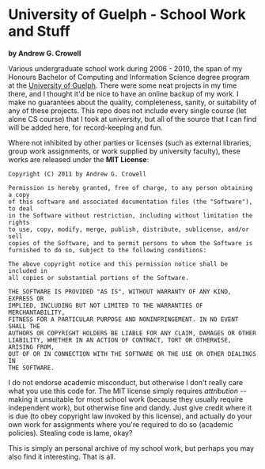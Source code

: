 University of Guelph - School Work and Stuff
============================================
**by Andrew G. Crowell**

Various undergraduate school work during 2006 - 2010, the span of my Honours Bachelor of Computing and Information Science degree program at the [University of Guelph](http://uoguelph.ca/). There were some neat projects in my time there, and I thought it'd be nice to have an online backup of my work. I make no guarantees about the quality, completeness, sanity, or suitability of any of these projects. This repo does not include every single course (let alone CS course) that I took at university, but all of the source that I can find will be added here, for record-keeping and fun.

Where not inhibited by other parties or licenses (such as external libraries, group work assignments, or work supplied by university faculty), these works are released under the **MIT License**:

    Copyright (C) 2011 by Andrew G. Crowell

    Permission is hereby granted, free of charge, to any person obtaining a copy
    of this software and associated documentation files (the "Software"), to deal
    in the Software without restriction, including without limitation the rights
    to use, copy, modify, merge, publish, distribute, sublicense, and/or sell
    copies of the Software, and to permit persons to whom the Software is
    furnished to do so, subject to the following conditions:

    The above copyright notice and this permission notice shall be included in
    all copies or substantial portions of the Software.

    THE SOFTWARE IS PROVIDED "AS IS", WITHOUT WARRANTY OF ANY KIND, EXPRESS OR
    IMPLIED, INCLUDING BUT NOT LIMITED TO THE WARRANTIES OF MERCHANTABILITY,
    FITNESS FOR A PARTICULAR PURPOSE AND NONINFRINGEMENT. IN NO EVENT SHALL THE
    AUTHORS OR COPYRIGHT HOLDERS BE LIABLE FOR ANY CLAIM, DAMAGES OR OTHER
    LIABILITY, WHETHER IN AN ACTION OF CONTRACT, TORT OR OTHERWISE, ARISING FROM,
    OUT OF OR IN CONNECTION WITH THE SOFTWARE OR THE USE OR OTHER DEALINGS IN
    THE SOFTWARE.

I do not endorse academic misconduct, but otherwise I don't really care what you use this code for. The MIT license simply requires *attribution* -- making it unsuitable for most school work (because they usually require independent work), but otherwise fine and dandy. Just give credit where it is due (to obey copyright law invoked by this license), and actually do your own work for assignments where you're required to do so (academic policies). Stealing code is lame, okay?

This is simply an personal archive of my school work, but perhaps you may also find it interesting. That is all.